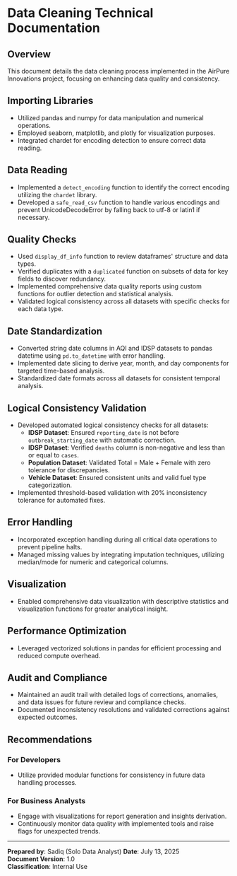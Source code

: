 # Data Cleaning Technical Documentation

## Overview
This document details the data cleaning process implemented in the AirPure Innovations project, focusing on enhancing data quality and consistency.

## Importing Libraries
- Utilized pandas and numpy for data manipulation and numerical operations.
- Employed seaborn, matplotlib, and plotly for visualization purposes.
- Integrated chardet for encoding detection to ensure correct data reading.

## Data Reading
- Implemented a `detect_encoding` function to identify the correct encoding utilizing the `chardet` library.
- Developed a `safe_read_csv` function to handle various encodings and prevent UnicodeDecodeError by falling back to utf-8 or latin1 if necessary.

## Quality Checks
- Used `display_df_info` function to review dataframes' structure and data types.
- Verified duplicates with a `duplicated` function on subsets of data for key fields to discover redundancy.
- Implemented comprehensive data quality reports using custom functions for outlier detection and statistical analysis.
- Validated logical consistency across all datasets with specific checks for each data type.

## Date Standardization
- Converted string date columns in AQI and IDSP datasets to pandas datetime using `pd.to_datetime` with error handling.
- Implemented date slicing to derive year, month, and day components for targeted time-based analysis.
- Standardized date formats across all datasets for consistent temporal analysis.

## Logical Consistency Validation
- Developed automated logical consistency checks for all datasets:
  - **IDSP Dataset**: Ensured `reporting_date` is not before `outbreak_starting_date` with automatic correction.
  - **IDSP Dataset**: Verified `deaths` column is non-negative and less than or equal to `cases`.
  - **Population Dataset**: Validated Total = Male + Female with zero tolerance for discrepancies.
  - **Vehicle Dataset**: Ensured consistent units and valid fuel type categorization.
- Implemented threshold-based validation with 20% inconsistency tolerance for automated fixes.

## Error Handling
- Incorporated exception handling during all critical data operations to prevent pipeline halts.
- Managed missing values by integrating imputation techniques, utilizing median/mode for numeric and categorical columns.

## Visualization
- Enabled comprehensive data visualization with descriptive statistics and visualization functions for greater analytical insight.

## Performance Optimization
- Leveraged vectorized solutions in pandas for efficient processing and reduced compute overhead.

## Audit and Compliance
- Maintained an audit trail with detailed logs of corrections, anomalies, and data issues for future review and compliance checks.
- Documented inconsistency resolutions and validated corrections against expected outcomes.

## Recommendations
### For Developers
- Utilize provided modular functions for consistency in future data handling processes.

### For Business Analysts
- Engage with visualizations for report generation and insights derivation.
- Continuously monitor data quality with implemented tools and raise flags for unexpected trends.

---

**Prepared by**: Sadiq (Solo Data Analyst)
**Date**: July 13, 2025  
**Document Version**: 1.0  
**Classification**: Internal Use
